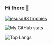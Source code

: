 ### Hi there 👋

<p align="left"> <a href="https://github.com/ryo-ma/github-profile-trophy&theme=monokai"><img src="https://github-profile-trophy.vercel.app/?username=jesusd63" alt="jesusd63 trophies" /></a> </p>

![My GitHub stats](https://github-readme-stats.vercel.app/api?username=jesusd63&show_icons=true&theme=highcontrast)

![Top Langs](https://github-readme-stats.vercel.app/api/top-langs/?username=jesusd63&layout=compact&theme=highcontrast)


<!--
**jesusd63/jesusd63** is a ✨ _special_ ✨ repository because its `README.md` (this file) appears on your GitHub profile.

Here are some ideas to get you started:

- 🔭 I’m currently working on ...
- 🌱 I’m currently learning ...
- 👯 I’m looking to collaborate on ...
- 🤔 I’m looking for help with ...
- 💬 Ask me about ...
- 📫 How to reach me: ...
- 😄 Pronouns: ...
- ⚡ Fun fact: ...
-->
